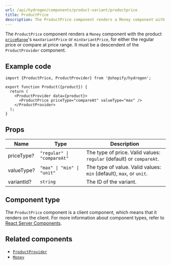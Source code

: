```yaml
---
url: /api/hydrogen/components/product-variant/productprice
title: ProductPrice
description: The ProductPrice component renders a Money component with the product priceRange's maxVariantPrice or minVariantPrice, for either the regular price or compare at price range.
---
```


The `ProductPrice` component renders a `Money` component with the product
[`priceRange`](/api/storefront/reference/products/productpricerange)'s `maxVariantPrice` or `minVariantPrice`, for either the regular price or compare at price range. It must be a descendent of the `ProductProvider` component.

## Example code

```tsx
import {ProductPrice, ProductProvider} from '@shopify/hydrogen';

export function Product({product}) {
  return (
    <ProductProvider data={product}>
      <ProductPrice priceType="compareAt" valueType="max" />
    </ProductProvider>
  );
}
```

## Props

| Name       | Type                                          | Description                                                          |
| ---------- | --------------------------------------------- | -------------------------------------------------------------------- |
| priceType? | <code>"regular" &#124; "compareAt"</code>     | The type of price. Valid values: `regular` (default) or `compareAt`. |
| valueType? | <code>"max" &#124; "min" &#124; "unit"</code> | The type of value. Valid values: `min` (default), `max`, or `unit`.  |
| variantId? | <code>string</code>                           | The ID of the variant.                                               |

## Component type

The `ProductPrice` component is a client component, which means that it renders on the client. For more information about component types, refer to [React Server Components](/custom-storefronts/hydrogen/framework/react-server-components).

## Related components

- [`ProductProvider`](/api/hydrogen/components/product-variant/productprovider)
- [`Money`](/api/hydrogen/components/primitive/money)
